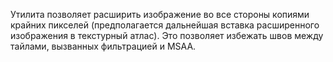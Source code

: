Утилита позволяет расширить изображение во все стороны копиями крайних пикселей
(предполагается дальнейшая вставка расширенного изображения в текстурный атлас).
Это позволяет избежать швов между тайлами, вызванных фильтрацией и MSAA.
